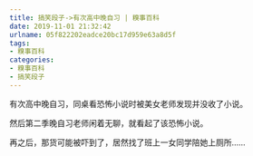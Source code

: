 ```yaml
---
title: 搞笑段子->有次高中晚自习 | 糗事百科
date: 2019-11-01 21:32:42
urlname: 05f822202eadce20bc17d959e63a8d5f
tags: 
- 糗事百科
categories:
- 糗事百科
- 搞笑段子
---
```

有次高中晚自习，同桌看恐怖小说时被美女老师发现并没收了小说。

然后第二季晚自习老师闲着无聊，就看起了该恐怖小说。

再之后，那货可能被吓到了，居然找了班上一女同学陪她上厕所……


